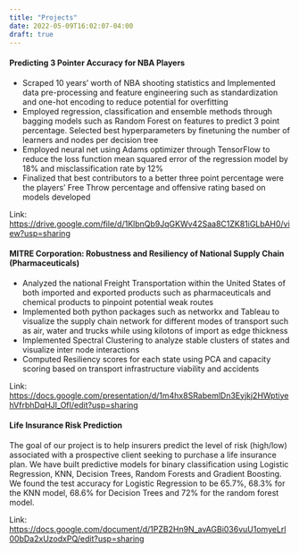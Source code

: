 ```yaml
---
title: "Projects"
date: 2022-05-09T16:02:07-04:00
draft: true
---
```


#### Predicting 3 Pointer Accuracy for NBA Players
- Scraped 10 years’ worth of NBA shooting statistics and Implemented data pre-processing and feature engineering such as
standardization and one-hot encoding to reduce potential for overfitting
- Employed regression, classification and ensemble methods through bagging models such as Random Forest on features to predict
3 point percentage. Selected best hyperparameters by finetuning the number of learners and nodes per decision tree
- Employed neural net using Adams optimizer through TensorFlow to reduce the loss function mean squared error of the regression
model by 18% and misclassification rate by 12%
- Finalized that best contributors to a better three point percentage were the players’ Free Throw percentage and offensive rating based on models developed

Link: https://drive.google.com/file/d/1KlbnQb9JqGKWv42Saa8C1ZK81iGLbAH0/view?usp=sharing

#### MITRE Corporation: Robustness and Resiliency of National Supply Chain (Pharmaceuticals)
- Analyzed the national Freight Transportation within the United States of both imported and exported products such as pharmaceuticals and chemical products to pinpoint potential weak routes
- Implemented both python packages such as networkx and Tableau to visualize the supply chain network for different modes of transport such as air, water and trucks while using kilotons of import as edge thickness
- Implemented Spectral Clustering to analyze stable clusters of states and visualize inter node interactions
- Computed Resiliency scores for each state using PCA and capacity scoring based on transport infrastructure viability and accidents

Link: https://docs.google.com/presentation/d/1m4hx8SRabemlDn3Eyjkj2HWptiyehVfrbhDqHJI_OfI/edit?usp=sharing

#### Life Insurance Risk Prediction
The goal of our project is to help insurers predict the level of risk (high/low) associated with a prospective client seeking to purchase a life insurance plan. We have built predictive models for binary classification using Logistic Regression, KNN, Decision Trees, Random Forests and Gradient Boosting. We found the test accuracy for Logistic Regression to be 65.7%, 68.3% for the KNN model, 68.6% for Decision Trees and 72% for the random forest model. 

Link: https://docs.google.com/document/d/1PZB2Hn9N_avAGBi036vuU1omyeLrl00bDa2xUzodxPQ/edit?usp=sharing
